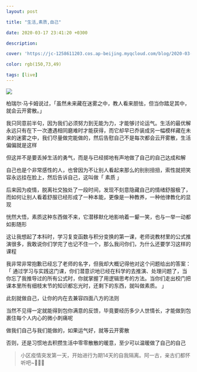 ```yaml
---
layout: post

title: "生活,素质,自己"

date: 2020-03-17 23:41:20 +0300

description:  

cover: 'https://jc-1258611203.cos.ap-beijing.myqcloud.com/blog/2020-03-17-1471584464382_.pic_hd.jpg'

color: rgb(150,73,49)

tags: [live]
---
```


![](https://jc-1258611203.cos.ap-beijing.myqcloud.com/blog/2020-03-17-1471584464382_.pic_hd.jpg)

柏瑞尔·马卡姆说过，「虽然未来藏在迷雾之中，教人看来胆怯，但当你踏足其中，就会云开雾散。」

我只同意前半句，因为我们必须努力到无能为力，才能够讨论运气。生活的最优解永远只有在下一次遭遇相同磨难时才能获得，而它却早已乔装成另一幅模样藏在未来的迷雾之中，我们尽量做完能做的，然后告慰自己不是每次都会云开雾散，生活偏偏就是这样

但这并不是要丢掉生活的勇气，而是与已经掷地有声地做了自己的自己达成和解

自己也是个非常感性的人，也曾因为不让别人看起来那么的别别扭扭，索性就把笑容永远挂在脸上，然后告诉自己，这叫做「 素质 」

后来因为疫情，脱离社交独处了一段时间，发现不刻意隐藏自己的情绪舒服极了，而如何让别人看着舒服已经形成了一种本能，更像是一种教养，一种他律教化的显现

恍然大悟，素质这种东西做不来，它潜移默化地影响着一颦一笑，也与一举一动都如影随形

这让我想起了本科时，学习复变函数与积分变换的第一课，老师说教材里的公式推演很多，我敢说你们学完了也记不住一个，那么我问你们，为什么还要学习这样的课程

我非常非常抱歉已经忘了老师的名字，但我却大概记得他对这个问题给出的答案：「 通过学习与实践这门课，你们潜意识地已经在科学的去推演、处理问题了，当你忘了我推导过的所有公式时，你就掌握了用逻辑思考的方法。当你们走出校门把课本里所有细枝末节的知识都忘光时，还剩下的东西，就叫做素质。 」

此刻就做自己，让你的内在去兼容四面八方的法则

当然不见得一定就能得到包你满意的反馈，毕竟要经历多少人世情长，才能做到包裹住每个人内心的微小刺痛呢

做我们自己与我们能做的，如果运气好，就等云开雾散

否则，还是习惯地去积攒生活中零零散散的暖意，至少可以温暖做了自己的自己

> 小区疫情突发第一天，开始进行为期14天的自我隔离。阿一古，亲古们都怀听吧~💪💪💪















